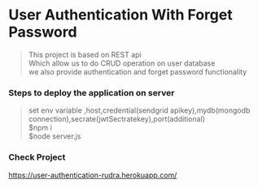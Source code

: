 # User Authentication With Forget Password

> This project is based on REST api <br />
> Which allow us to do CRUD operation on user database <br />
> we also provide authentication and forget password functionality <br />


### Steps to deploy the application on server

> set env variable ,host,credential(sendgrid apikey),mydb(mongodb connection),secrate(jwtSectratekey),port(additional) <br />
> $npm i <br />
> $node server.js

### Check Project 
 https://user-authentication-rudra.herokuapp.com/